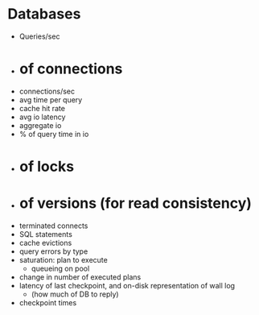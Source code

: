 # Databases

* Queries/sec
* # of connections
* connections/sec
* avg time per query
* cache hit rate
* avg io latency
* aggregate io
* % of query time in io
* # of locks
* # of versions (for read consistency)
* terminated connects
* SQL statements
* cache evictions
* query errors by type
* saturation: plan to execute
  * queueing on pool
* change in number of executed plans
* latency of last checkpoint, and on-disk representation of wall log
  * (how much of DB to reply)
* checkpoint times
